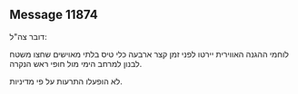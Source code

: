 ## Message 11874

דובר צה"ל:

לוחמי ההגנה האווירית יירטו לפני זמן קצר ארבעה כלי טיס בלתי מאוישים שחצו משטח לבנון למרחב הימי מול חופי ראש הנקרה. 

לא הופעלו התרעות על פי מדיניות.

